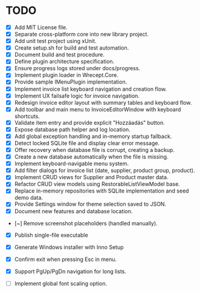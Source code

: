 # TODO

- [x] Add MIT License file.
- [x] Separate cross-platform core into new library project.
- [x] Add unit test project using xUnit.
- [x] Create setup.sh for build and test automation.
- [x] Document build and test procedure.
- [x] Define plugin architecture specification.
- [x] Ensure progress logs stored under docs/progress.
- [x] Implement plugin loader in Wrecept.Core.
- [x] Provide sample IMenuPlugin implementation.
- [x] Implement invoice list keyboard navigation and creation flow.
- [x] Implement UX failsafe logic for invoice navigation.
- [x] Redesign invoice editor layout with summary tables and keyboard flow.
- [x] Add toolbar and main menu to InvoiceEditorWindow with keyboard shortcuts.
- [x] Validate item entry and provide explicit "Hozzáadás" button.
- [x] Expose database path helper and log location.
- [x] Add global exception handling and in-memory startup fallback.
- [x] Detect locked SQLite file and display clear error message.
- [x] Offer recovery when database file is corrupt, creating a backup.
- [x] Create a new database automatically when the file is missing.
- [x] Implement keyboard-navigable menu system.
- [x] Add filter dialogs for invoice list (date, supplier, product group, product).
- [x] Implement CRUD views for Supplier and Product master data.
- [x] Refactor CRUD view models using RestorableListViewModel base.
- [x] Replace in-memory repositories with SQLite implementation and seed demo data.
- [x] Provide Settings window for theme selection saved to JSON.
- [x] Document new features and database location.
- [~] Remove screenshot placeholders (handled manually).
- [x] Publish single-file executable
- [x] Generate Windows installer with Inno Setup
- [x] Confirm exit when pressing Esc in menu.
- [x] Support PgUp/PgDn navigation for long lists.

- [ ] Implement global font scaling option.
